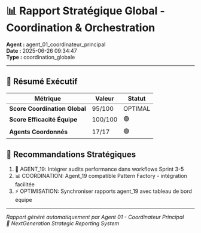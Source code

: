 # 📊 Rapport Stratégique Global - Coordination & Orchestration

**Agent :** agent_01_coordinateur_principal  
**Date :** 2025-06-26 09:34:47  
**Type :** coordination_globale  

---

## 🎯 Résumé Exécutif

| Métrique | Valeur | Statut |
|----------|--------|--------|
| **Score Coordination Global** | 95/100 | OPTIMAL |
| **Score Efficacité Équipe** | 100/100 | 🟢 |
| **Agents Coordonnés** | 17/17 | 🟢 |

## 🎯 Recommandations Stratégiques

1. 🎯 AGENT_19: Intégrer audits performance dans workflows Sprint 3-5
2. 📊 COORDINATION: Agent_19 compatible Pattern Factory - intégration facilitée
3. ⚡ OPTIMISATION: Synchroniser rapports agent_19 avec tableau de bord équipe

---

*Rapport généré automatiquement par Agent 01 - Coordinateur Principal*  
*🤖 NextGeneration Strategic Reporting System*
